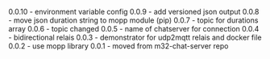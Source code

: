 0.0.10 - environment variable config
0.0.9 - add versioned json output
0.0.8 - move json duration string to mopp module (pip)
0.0.7 - topic for durations array
0.0.6 - topic changed
0.0.5 - name of chatserver for connection
0.0.4 - bidirectional relais
0.0.3 - demonstrator for udp2mqtt relais and docker file
0.0.2 - use mopp library
0.0.1 - moved from m32-chat-server repo